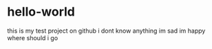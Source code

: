# hello-world
this is my test project on github
i dont know anything 
im sad
im happy
where should i go 
